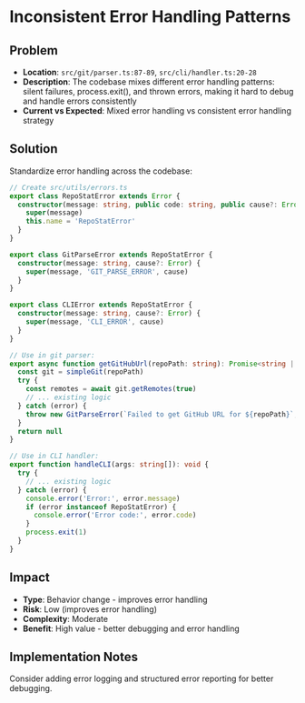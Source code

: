 # Inconsistent Error Handling Patterns

## Problem
- **Location**: `src/git/parser.ts:87-89`, `src/cli/handler.ts:20-28`
- **Description**: The codebase mixes different error handling patterns: silent failures, process.exit(), and thrown errors, making it hard to debug and handle errors consistently
- **Current vs Expected**: Mixed error handling vs consistent error handling strategy

## Solution
Standardize error handling across the codebase:

```typescript
// Create src/utils/errors.ts
export class RepoStatError extends Error {
  constructor(message: string, public code: string, public cause?: Error) {
    super(message)
    this.name = 'RepoStatError'
  }
}

export class GitParseError extends RepoStatError {
  constructor(message: string, cause?: Error) {
    super(message, 'GIT_PARSE_ERROR', cause)
  }
}

export class CLIError extends RepoStatError {
  constructor(message: string, cause?: Error) {
    super(message, 'CLI_ERROR', cause)
  }
}

// Use in git parser:
export async function getGitHubUrl(repoPath: string): Promise<string | null> {
  const git = simpleGit(repoPath)
  try {
    const remotes = await git.getRemotes(true)
    // ... existing logic
  } catch (error) {
    throw new GitParseError(`Failed to get GitHub URL for ${repoPath}`, error)
  }
  return null
}

// Use in CLI handler:
export function handleCLI(args: string[]): void {
  try {
    // ... existing logic
  } catch (error) {
    console.error('Error:', error.message)
    if (error instanceof RepoStatError) {
      console.error('Error code:', error.code)
    }
    process.exit(1)
  }
}
```

## Impact
- **Type**: Behavior change - improves error handling
- **Risk**: Low (improves error handling)
- **Complexity**: Moderate
- **Benefit**: High value - better debugging and error handling

## Implementation Notes
Consider adding error logging and structured error reporting for better debugging.